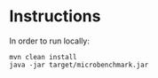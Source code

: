 # Instructions
In order to run locally:

```
mvn clean install
java -jar target/microbenchmark.jar
```
